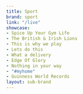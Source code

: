 ```yaml
---
title: Sport
brand: sport
link: "/live"
showcase:
- Spice Up Your Gym Life
- The British & Irish Lions
- This is why we play
- Lets do this
- What a delivery
- Edge Of Glory
- Nothing in your way
- "#myhome"
- Guinness World Records
layout: sub-brand
---
```


